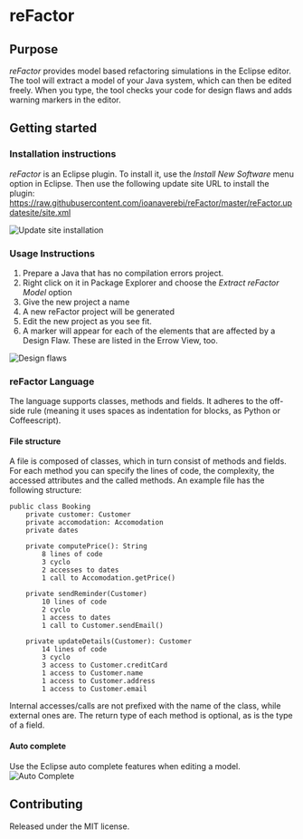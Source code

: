 # reFactor

## Purpose
*reFactor* provides model based refactoring simulations in the Eclipse editor. The tool will extract a model of your Java system, which can then be edited freely. When you type, the tool checks your code for design flaws and adds warning markers in the editor.

## Getting started

### Installation instructions
*reFactor* is an Eclipse plugin. To install it, use the *Install New Software* menu option in Eclipse. Then use the following update site URL to install the plugin: https://raw.githubusercontent.com/ioanaverebi/reFactor/master/reFactor.updatesite/site.xml

![Update site installation](https://github.com/ioanaverebi/reFactor/blob/master/resources/install.png "Update site installation" )


### Usage Instructions

1. Prepare a Java that has no compilation errors project.
2. Right click on it in Package Explorer and choose the *Extract reFactor Model* option
3. Give the new project a name
4. A new reFactor project will be generated
5. Edit the new project as you see fit.
6. A marker will appear for each of the elements that are affected by a Design Flaw. These are listed in the Errow View, too.

![Design flaws](https://github.com/ioanaverebi/reFactor/blob/master/resources/design_flaws.png "Design flaw markers" )

### reFactor Language
The language supports classes, methods and fields. It adheres to the off-side rule (meaning it uses spaces as indentation for blocks, as Python or Coffeescript).

#### File structure
A file is composed of classes, which in turn consist of methods and fields. For each method you can specify the lines of code, the complexity, the accessed attributes and the called methods. An example file has the following structure:

```
public class Booking
    private customer: Customer
    private accomodation: Accomodation
    private dates

    private computePrice(): String
        8 lines of code
        3 cyclo
        2 accesses to dates
        1 call to Accomodation.getPrice()

    private sendReminder(Customer)
        10 lines of code
        2 cyclo
        1 access to dates
        1 call to Customer.sendEmail()

    private updateDetails(Customer): Customer
        14 lines of code
        3 cyclo
        3 access to Customer.creditCard
        1 access to Customer.name
        1 access to Customer.address
        1 access to Customer.email
```
Internal accesses/calls are not prefixed with the name of the class, while external ones are. The return type of each method is optional, as is the type of a field.

#### Auto complete
Use the Eclipse auto complete features when editing a model.
![Auto Complete](https://github.com/ioanaverebi/reFactor/blob/master/resources/auto_complete.png "Auto Complete" )



## Contributing
Released under the MIT license.
